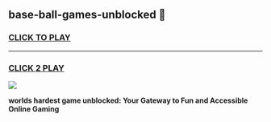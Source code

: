 
## base-ball-games-unblocked 👋
<h3>
<a href="https://premium.freeplayer.one?title=base-ball-games-unblocked&ref=14F">CLICK TO PLAY</a></h3>
<hr>

<h3>
<a href="https://premium.freeplayer.one?title=base-ball-games-unblocked&ref=14F">CLICK 2 PLAY</a>
  
</h3>

<a href="https://premium.freeplayer.one?title=base-ball-games-unblocked&ref=12F/"><img src="https://clearcache.store/games.png"></a>


**worlds hardest game unblocked: Your Gateway to Fun and Accessible Online Gaming**
